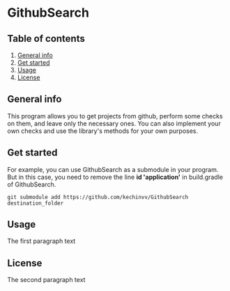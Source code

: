 # GithubSearch
## Table of contents
1. [General info](#general-info)
2. [Get started](#get-started)
3. [Usage](#usage)
4. [License](#license)

## General info <a name="general-info"></a>
This program allows you to get projects from github, perform some checks on them, and leave only the necessary ones. You can also implement your own checks and use the library's methods for your own purposes.

## Get started <a name="get-started"></a>
For example, you can use GithubSearch as a submodule in your program. But in this case, you need to remove the line **id 'application'** in build.gradle of GithubSearch.
```
git submodule add https://github.com/kechinvv/GithubSearch destination_folder
```

## Usage <a name="usage"></a>
The first paragraph text

## License <a name="license"></a>
The second paragraph text
